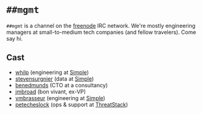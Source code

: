 # `##mgmt`

`##mgmt` is a channel on the [freenode][] IRC network. We're mostly
engineering managers at small-to-medium tech companies (and fellow
travelers). Come say hi.

[freenode]: https://freenode.net/

## Cast

- [whilp][] (engineering at [Simple][])
- [stevensurgnier][] (data at [Simple][])
- [benedmunds][] (CTO at a consultancy)
- [jmbroad][] (bon vivant, ex-VP)
- [vmbrasseur][] (engineering at [Simple][])
- [petecheslock][] (ops & support at [ThreatStack][])

[simple]:          https://simple.com/
[threatstack]:     https://threatstack.com/
[whilp]:           https://twitter.com/whilp
[stevensurgnier]:  https://twitter.com/stevensurgnier
[benedmunds]:      https://twitter.com/benedmunds
[petecheslock]:    https://twitter.com/petecheslock
[jmbroad]:         https://twitter.com/jmbroad
[vmbrasseur]:      https://twitter.com/vmbrasseur
